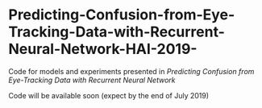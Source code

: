 # Predicting-Confusion-from-Eye-Tracking-Data-with-Recurrent-Neural-Network-HAI-2019-
Code for models and experiments presented in _Predicting Confusion from Eye-Tracking Data with Recurrent Neural Network_


Code will be available soon (expect by the end of July 2019)
